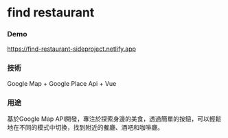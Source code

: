 # find restaurant

### Demo
https://find-restaurant-sideproject.netlify.app
### 技術
Google Map + Google Place Api + Vue
### 用途
基於Google Map API開發，專注於探索身邊的美食，透過簡單的按鈕，可以輕鬆地在不同的模式中切換，找到附近的餐廳、酒吧和咖啡廳。
